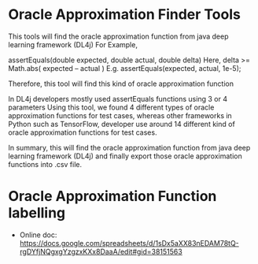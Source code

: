 # Oracle Approximation Finder Tools

This tools will find the oracle approximation function from java deep learning framework (DL4j)
For Example,
 
assertEquals(double expected, double actual, double delta)
Here, delta >= Math.abs( expected – actual ) 
E.g. assertEquals(expected, actual, 1e-5);

Therefore, this tool will find this kind of oracle approximation function

In DL4j developers mostly used assertEquals functions using 3 or 4 parameters
Using this tool, we found 4 different types of oracle approximation functions for test cases, whereas other frameworks in Python such as TensorFlow, developer use around 14 different kind of oracle approximation functions for test cases.

In summary, this will find the oracle approximation function from java deep learning framework (DL4j) and finally export those oracle approximation functions into .csv file.


# Oracle Approximation Function labelling
- Online doc: 
https://docs.google.com/spreadsheets/d/1sDx5aXX83nEDAM78tQ-rgDYfjNQgxgYzgzxKXx8DaaA/edit#gid=38151563
